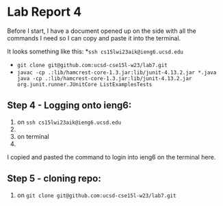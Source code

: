 # Lab Report 4

Before I start, I have a document opened up on the side with all the commands I need so I can copy and paste it into the terminal. 

It looks something like this:
*`ssh cs15lwi23aik@ieng6.ucsd.edu`
* `git clone git@github.com:ucsd-cse15l-w23/lab7.git`
* `javac -cp .:lib/hamcrest-core-1.3.jar:lib/junit-4.13.2.jar *.java java -cp .:lib/hamcrest-core-1.3.jar:lib/junit-4.13.2.jar org.junit.runner.JUnitCore ListExamplesTests`


## Step 4 - Logging onto ieng6:

1.  <Lclick><Lclick> on `ssh cs15lwi23aik@ieng6.ucsd.edu`
2.  <command><c>
3.  <Lclick> on terminal
4.  <command><v>

I copied and pasted the command to login into ieng6 on the terminal here.
  
## Step 5 - cloning repo:

1.  <Lclick><Lclick> on `git clone git@github.com:ucsd-cse15l-w23/lab7.git`
